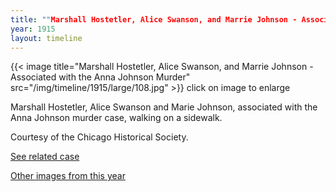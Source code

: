 ```yaml
---
title: ""Marshall Hostetler, Alice Swanson, and Marrie Johnson - Associated with the Anna Johnson Murder"
year: 1915
layout: timeline
---
```


{{< image title="Marshall Hostetler, Alice Swanson, and Marrie Johnson - Associated with the Anna Johnson Murder" src="/img/timeline/1915/large/108.jpg" >}}
click on image to enlarge

Marshall Hostetler, Alice Swanson and Marie Johnson, associated with the Anna Johnson murder case, walking on a sidewalk. 

Courtesy of the Chicago Historical Society. 

[See related case](/database/3915/)  

[Other images from this year](/historical/timeline/1915)